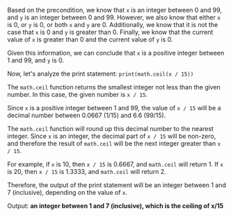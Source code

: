 Based on the precondition, we know that `x` is an integer between 0 and 99, and `y` is an integer between 0 and 99. However, we also know that either `x` is 0, or `y` is 0, or both `x` and `y` are 0. Additionally, we know that it is not the case that `x` is 0 and `y` is greater than 0. Finally, we know that the current value of `x` is greater than 0 and the current value of `y` is 0.

Given this information, we can conclude that `x` is a positive integer between 1 and 99, and `y` is 0.

Now, let's analyze the print statement: `print(math.ceil(x / 15))`

The `math.ceil` function returns the smallest integer not less than the given number. In this case, the given number is `x / 15`.

Since `x` is a positive integer between 1 and 99, the value of `x / 15` will be a decimal number between 0.0667 (1/15) and 6.6 (99/15).

The `math.ceil` function will round up this decimal number to the nearest integer. Since `x` is an integer, the decimal part of `x / 15` will be non-zero, and therefore the result of `math.ceil` will be the next integer greater than `x / 15`.

For example, if `x` is 10, then `x / 15` is 0.6667, and `math.ceil` will return 1. If `x` is 20, then `x / 15` is 1.3333, and `math.ceil` will return 2.

Therefore, the output of the print statement will be an integer between 1 and 7 (inclusive), depending on the value of `x`.

Output: **an integer between 1 and 7 (inclusive), which is the ceiling of x/15**